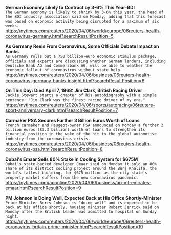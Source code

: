 **German Economy Likely to Contract by 3-6% This Year-BDI**\
`The German economy is likely to shrink by 3-6% this year, the head of the BDI industry association said on Monday, adding that this forecast was based on economic activity being disrupted for a maximum of six weeks.`\
https://nytimes.com/reuters/2020/04/06/world/europe/06reuters-health-coronavirus-germany.html?searchResultPosition=5

**As Germany Reels From Coronavirus, Some Officials Debate Impact on Banks**\
`As Germany rolls out a 750 billion-euro economic stimulus package, officials and experts are discussing whether German lenders, including Deutsche Bank AG and Commerzbank AG, will be able to weather the economic fallout of coronavirus without state help.`\
https://nytimes.com/reuters/2020/04/06/business/06reuters-health-coronavirus-germany-banks-insight.html?searchResultPosition=6

**On This Day: Died April 7, 1968: Jim Clark, British Racing Driver**\
`Jackie Stewart starts a chapter of his autobiography with a simple sentence: "Jim Clark was the finest racing driver of my era."`\
https://nytimes.com/reuters/2020/04/06/sports/autoracing/06reuters-sport-anniversary-clark.html?searchResultPosition=7

**Carmaker PSA Secures Further 3 Billion Euros Worth of Loans**\
`French carmaker and Peugeot-owner PSA announced on Monday a further 3 billion euros ($3.3 billion) worth of loans to strengthen its financial position in the wake of the hit to the global automotive industry from the coronavirus crisis.`\
https://nytimes.com/reuters/2020/04/06/business/06reuters-health-coronavirus-psa.html?searchResultPosition=8

**Dubai's Emaar Sells 80% Stake in Cooling System for $675M**\
`Dubai's state-backed developer Emaar said on Monday it sold an 80% share of its district cooling project around the Burj Khalifa, the world's tallest building, for $675 million as the city-state's property market suffers from the new coronavirus pandemic.`\
https://nytimes.com/aponline/2020/04/06/business/ap-ml-emirates-emaar.html?searchResultPosition=9

**PM Johnson Is Doing Well, Expected Back at His Office Shortly-Minister**\
`Prime Minister Boris Johnson is "doing well" and is expected to be back at his office shortly, housing minister Robert Jenrick said on Monday after the British leader was admitted to hospital on Sunday night.`\
https://nytimes.com/reuters/2020/04/06/world/europe/06reuters-health-coronavirus-britain-prime-minister.html?searchResultPosition=10

